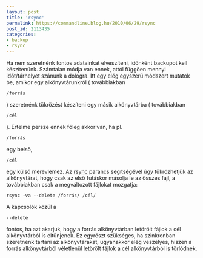 ```yaml
---
layout: post
title: 'rsync'
permalink: https://commandline.blog.hu/2010/06/29/rsync
post_id: 2113435
categories: 
- backup
- rsync
---
```


Ha nem szeretnénk fontos adatainkat elveszíteni, időnként backupot kell készítenünk. Számtalan módja van ennek, attól függően mennyi időt/tárhelyet szánunk a dologra. 
Itt egy elég egyszerű módszert mutatok be, amikor egy alkönyvtárunkról ( továbbiakban 
```
/forrás
```
 ) szeretnénk tükrözést készíteni egy másik alkönyvtárba ( továbbiakban 
```
/cél
```
 ). Értelme persze ennek főleg akkor van, ha pl. 
```
/forrás
```
 egy belső, 
```
/cél
```
 egy külső merevlemez. 
Az 
[rsync](http://samba.anu.edu.au/rsync/) parancs segítségével úgy tükrözhetjük az alkönyvtárat, hogy csak az első futáskor másolja le az összes fájl, a továbbiakban csak a megváltozott fájlokat mozgatja: 
```
rsync -va --delete /forrás/ /cél/
``` 
A kapcsolók közül a 
```
--delete
```
 fontos, ha azt akarjuk, hogy a forrás alkönyvtárban letörölt fájlok a cél alkönyvtárból is eltűnjenek. Ez egyrészt szükséges, ha szinkronban szeretnénk tartani az alkönyvtárakat, ugyanakkor elég veszélyes, hiszen a forrás alkönyvtárból véletlenül letörölt fájlok a cél alkönyvtárból is törlődnek.